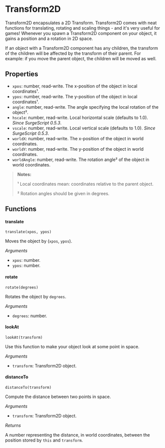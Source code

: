 Transform2D
===========

Transform2D encapsulates a 2D Transform. Transform2D comes with neat functions for translating, rotating and scaling things - and it's very useful for games! Whenever you spawn a Transform2D component on your object, it gains a position and a rotation in 2D space.

If an object with a Transform2D component has any children, the transform of the children will be affected by the transform of their parent. For example: if you move the parent object, the children will be moved as well.

Properties
----------

* `xpos`: number, read-write. The x-position of the object in local coordinates¹.
* `ypos`: number, read-write. The y-position of the object in local coordinates¹.
* `angle`: number, read-write. The angle specifying the local rotation of the object².
* `hscale`: number, read-write. Local horizontal scale (defaults to 1.0). *Since SurgeScript 0.5.3*.
* `vscale`: number, read-write. Local vertical scale (defaults to 1.0). *Since SurgeScript 0.5.3*.
* `worldX`: number, read-write. The x-position of the object in world coordinates.
* `worldY`: number, read-write. The y-position of the object in world coordinates.
* `worldAngle`: number, read-write. The rotation angle² of the object in world coordinates.

> **Notes:**
>
> ¹ Local coordinates mean: coordinates relative to the parent object.
>
> ² Rotation angles should be given in degrees.

Functions
---------

#### translate

`translate(xpos, ypos)`

Moves the object by (`xpos`, `ypos`).

*Arguments*

* `xpos`: number.
* `ypos`: number.

#### rotate

`rotate(degrees)`

Rotates the object by `degrees`.

*Arguments*

* `degrees`: number.

#### lookAt

`lookAt(transform)`

Use this function to make your object look at some point in space.

*Arguments*

* `transform`: Transform2D object.

#### distanceTo

`distanceTo(transform)`

Compute the distance between two points in space.

*Arguments*

* `transform`: Transform2D object.

*Returns*

A number representing the distance, in world coordinates, between the position stored by `this` and `transform`.
